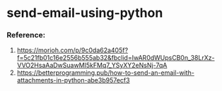 # send-email-using-python

### Reference:
1. https://morioh.com/p/9c0da62a405f?f=5c21fb01c16e2556b555ab32&fbclid=IwAR0dWUpsCB0n_38LrXz-VVO2HsaAaDwSuawMI5kFMq7_YSyXY2eNsNj-7qA
2. https://betterprogramming.pub/how-to-send-an-email-with-attachments-in-python-abe3b957ecf3

